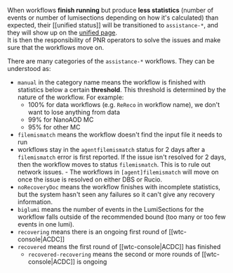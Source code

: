 When workflows **finish running** but produce **less statistics**
(number of events or number of lumisections depending on how it's calculated) than expected,
their [[unified status]] will be transitioned to `assistance-*`,
and they will show up on the [unified page](https://cms-unified.web.cern.ch/cms-unified//assistance.html#assistance-manual).  
It is then the responsibility of PNR operators to solve the issues and make sure that the workflows move on.

There are many categories of the `assistance-*` workflows. They can be understood as:
-   `manual` in the category name means the workflow is finished with statistics below a certain **threshold**. This threshold is determined by the nature of the workflow. For example:
    -   100% for data workflows (e.g. `ReReco` in workflow name), we don't want to lose anything from data
    -   99% for NanoAOD MC
    -   95% for other MC
-   `filemismatch` means the workflow doesn't find the input file it needs to run
-   workflows stay in the `agentfilemismatch` status for 2 days after a `filemismatch` error is first reported. If the issue isn't resolved for 2 days, then the workflow moves to status `filemismatch`.
    This is to rule out network issues.
        -   The workflows in `[agent]filemismatch` will move on once the issue is resolved on either DBS or Rucio.
-   `noRecoveryDoc` means the workflow finishes with incomplete statistics, but the system hasn't seen any failures so it can't give any recovery information.
-   `biglumi` means the number of events in the LumiSections for the workflow falls outside of the recommended bound (too many or too few events in one lumi).
-   `recovering` means there is an ongoing first round of [[wtc-console|ACDC]]
-   `recovered` means the first round of [[wtc-console|ACDC]] has finished
    -   `recovered-recovering` means the second or more rounds of [[wtc-console|ACDC]] is ongoing